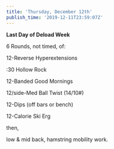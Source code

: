 ```yaml
---
title: 'Thursday, December 12th'
publish_time: '2019-12-11T23:59:07Z'
---
```


**Last Day of Deload Week**

6 Rounds, not timed, of:

12-Reverse Hyperextensions

:30 Hollow Rock

12-Banded Good Mornings

12/side-Med Ball Twist (14/10\#)

12-Dips (off bars or bench)

12-Calorie Ski Erg

then,

low & mid back, hamstring mobility work.
